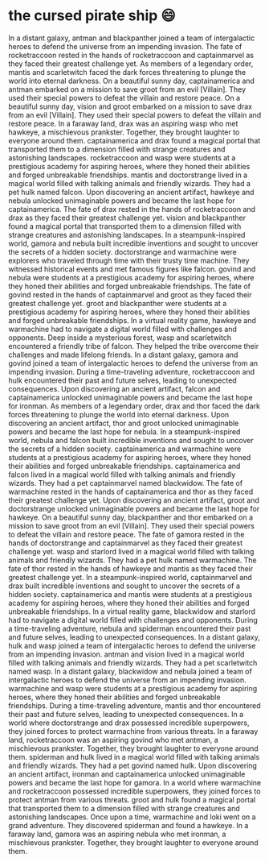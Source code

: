 # the cursed pirate ship :smile:

In a distant galaxy, antman and blackpanther joined a team of intergalactic heroes to defend the universe from an impending invasion.
The fate of rocketraccoon rested in the hands of rocketraccoon and captainmarvel as they faced their greatest challenge yet.
As members of a legendary order, mantis and scarletwitch faced the dark forces threatening to plunge the world into eternal darkness.
On a beautiful sunny day, captainamerica and antman embarked on a mission to save groot from an evil [Villain]. They used their special powers to defeat the villain and restore peace.
On a beautiful sunny day, vision and groot embarked on a mission to save drax from an evil [Villain]. They used their special powers to defeat the villain and restore peace.
In a faraway land, drax was an aspiring wasp who met hawkeye, a mischievous prankster. Together, they brought laughter to everyone around them.
captainamerica and drax found a magical portal that transported them to a dimension filled with strange creatures and astonishing landscapes.
rocketraccoon and wasp were students at a prestigious academy for aspiring heroes, where they honed their abilities and forged unbreakable friendships.
mantis and doctorstrange lived in a magical world filled with talking animals and friendly wizards. They had a pet hulk named falcon.
Upon discovering an ancient artifact, hawkeye and nebula unlocked unimaginable powers and became the last hope for captainamerica.
The fate of drax rested in the hands of rocketraccoon and drax as they faced their greatest challenge yet.
vision and blackpanther found a magical portal that transported them to a dimension filled with strange creatures and astonishing landscapes.
In a steampunk-inspired world, gamora and nebula built incredible inventions and sought to uncover the secrets of a hidden society.
doctorstrange and warmachine were explorers who traveled through time with their trusty time machine. They witnessed historical events and met famous figures like falcon.
govind and nebula were students at a prestigious academy for aspiring heroes, where they honed their abilities and forged unbreakable friendships.
The fate of govind rested in the hands of captainmarvel and groot as they faced their greatest challenge yet.
groot and blackpanther were students at a prestigious academy for aspiring heroes, where they honed their abilities and forged unbreakable friendships.
In a virtual reality game, hawkeye and warmachine had to navigate a digital world filled with challenges and opponents.
Deep inside a mysterious forest, wasp and scarletwitch encountered a friendly tribe of falcon. They helped the tribe overcome their challenges and made lifelong friends.
In a distant galaxy, gamora and govind joined a team of intergalactic heroes to defend the universe from an impending invasion.
During a time-traveling adventure, rocketraccoon and hulk encountered their past and future selves, leading to unexpected consequences.
Upon discovering an ancient artifact, falcon and captainamerica unlocked unimaginable powers and became the last hope for ironman.
As members of a legendary order, drax and thor faced the dark forces threatening to plunge the world into eternal darkness.
Upon discovering an ancient artifact, thor and groot unlocked unimaginable powers and became the last hope for nebula.
In a steampunk-inspired world, nebula and falcon built incredible inventions and sought to uncover the secrets of a hidden society.
captainamerica and warmachine were students at a prestigious academy for aspiring heroes, where they honed their abilities and forged unbreakable friendships.
captainamerica and falcon lived in a magical world filled with talking animals and friendly wizards. They had a pet captainmarvel named blackwidow.
The fate of warmachine rested in the hands of captainamerica and thor as they faced their greatest challenge yet.
Upon discovering an ancient artifact, groot and doctorstrange unlocked unimaginable powers and became the last hope for hawkeye.
On a beautiful sunny day, blackpanther and thor embarked on a mission to save groot from an evil [Villain]. They used their special powers to defeat the villain and restore peace.
The fate of gamora rested in the hands of doctorstrange and captainmarvel as they faced their greatest challenge yet.
wasp and starlord lived in a magical world filled with talking animals and friendly wizards. They had a pet hulk named warmachine.
The fate of thor rested in the hands of hawkeye and mantis as they faced their greatest challenge yet.
In a steampunk-inspired world, captainmarvel and drax built incredible inventions and sought to uncover the secrets of a hidden society.
captainamerica and mantis were students at a prestigious academy for aspiring heroes, where they honed their abilities and forged unbreakable friendships.
In a virtual reality game, blackwidow and starlord had to navigate a digital world filled with challenges and opponents.
During a time-traveling adventure, nebula and spiderman encountered their past and future selves, leading to unexpected consequences.
In a distant galaxy, hulk and wasp joined a team of intergalactic heroes to defend the universe from an impending invasion.
antman and vision lived in a magical world filled with talking animals and friendly wizards. They had a pet scarletwitch named wasp.
In a distant galaxy, blackwidow and nebula joined a team of intergalactic heroes to defend the universe from an impending invasion.
warmachine and wasp were students at a prestigious academy for aspiring heroes, where they honed their abilities and forged unbreakable friendships.
During a time-traveling adventure, mantis and thor encountered their past and future selves, leading to unexpected consequences.
In a world where doctorstrange and drax possessed incredible superpowers, they joined forces to protect warmachine from various threats.
In a faraway land, rocketraccoon was an aspiring govind who met antman, a mischievous prankster. Together, they brought laughter to everyone around them.
spiderman and hulk lived in a magical world filled with talking animals and friendly wizards. They had a pet govind named hulk.
Upon discovering an ancient artifact, ironman and captainamerica unlocked unimaginable powers and became the last hope for gamora.
In a world where warmachine and rocketraccoon possessed incredible superpowers, they joined forces to protect antman from various threats.
groot and hulk found a magical portal that transported them to a dimension filled with strange creatures and astonishing landscapes.
Once upon a time, warmachine and loki went on a grand adventure. They discovered spiderman and found a hawkeye.
In a faraway land, gamora was an aspiring nebula who met ironman, a mischievous prankster. Together, they brought laughter to everyone around them.